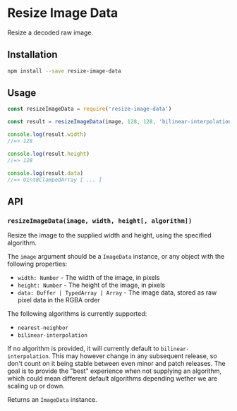 # Resize Image Data

Resize a decoded raw image.

## Installation

```sh
npm install --save resize-image-data
```

## Usage

```js
const resizeImageData = require('resize-image-data')

const result = resizeImageData(image, 128, 128, 'bilinear-interpolation')

console.log(result.width)
//=> 128

console.log(result.height)
//=> 128

console.log(result.data)
//=> Uint8ClampedArray [ ... ]
```

## API

### `resizeImageData(image, width, height[, algorithm])`

Resize the image to the supplied width and height, using the specified algorithm.

The `image` argument should be a `ImageData` instance, or any object with the following properties:

- `width: Number` - The width of the image, in pixels
- `height: Number` - The height of the image, in pixels
- `data: Buffer | TypedArray | Array` - The image data, stored as raw pixel data in the RGBA order

The following algorithms is currently supported:

- `nearest-neighbor`
- `bilinear-interpolation`

If no algorithm is provided, it will currently default to `bilinear-interpolation`. This may however change in any subsequent release, so don't count on it being stable between even minor and patch releases. The goal is to provide the "best" experience when not supplying an algorithm, which could mean different default algorithms depending wether we are scaling up or down.

Returns an `ImageData` instance.
